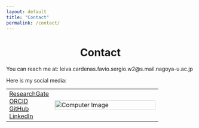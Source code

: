 ```yaml
---
layout: default
title: "Contact"
permalink: /contact/
---
```


<center> <h1>Contact</h1> </center>
<p>You can reach me at: leiva.cardenas.favio.sergio.w2@s.mail.nagoya-u.ac.jp</p>
<p>Here is my social media:</p>
<table style="margin: 0 auto;">
  <tr>
    <td style="vertical-align: middle; width: 30%;"> 
      <div class="contact-icons">
        <a href="https://www.researchgate.net/profile/Favio-Leiva/research" target="_blank">
          <i class="fab fa-researchgate"></i> ResearchGate
        </a><br>
        <a href="https://orcid.org/0000-0001-9315-3097" target="_blank">
          <i class="fab fa-orcid"></i> ORCID
        </a><br>
        <a href="https://github.com/Favioleiva" target="_blank">
          <i class="fab fa-github"></i> GitHub
        </a><br>
        <a href="https://www.linkedin.com/in/favioleivacardenas/" target="_blank">
          <i class="fab fa-linkedin"></i> LinkedIn
        </a>
      </div>
    </td>
    <td style="vertical-align: middle; width: 70%;">
      <img src="/images/2.Computer.jpg" alt="Computer Image" style="width: 100%; height: auto; max-width: 600px;">
    </td>
  </tr>
</table>


